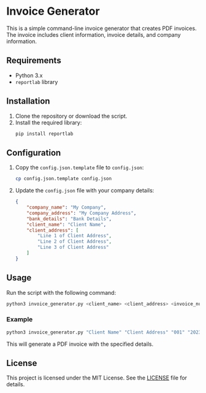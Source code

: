 # Invoice Generator

This is a simple command-line invoice generator that creates PDF invoices. The invoice includes client information, invoice details, and company information.

## Requirements

- Python 3.x
- `reportlab` library

## Installation

1. Clone the repository or download the script.
2. Install the required library:
   ```bash
   pip install reportlab
   ```

## Configuration

1. Copy the `config.json.template` file to `config.json`:
   ```bash
   cp config.json.template config.json
   ```

2. Update the `config.json` file with your company details:
   ```json
   {
       "company_name": "My Company",
       "company_address": "My Company Address",
       "bank_details": "Bank Details",
       "client_name": "Client Name",
       "client_address": [
           "Line 1 of Client Address",
           "Line 2 of Client Address",
           "Line 3 of Client Address"
       ]
   }
   ```

## Usage

Run the script with the following command:
```bash
python3 invoice_generator.py <client_name> <client_address> <invoice_number> <date> <hours> <rate>
```

### Example
```bash
python3 invoice_generator.py "Client Name" "Client Address" "001" "2023-10-01" 10 50
```

This will generate a PDF invoice with the specified details.

## License

This project is licensed under the MIT License. See the [LICENSE](LICENSE) file for details.
